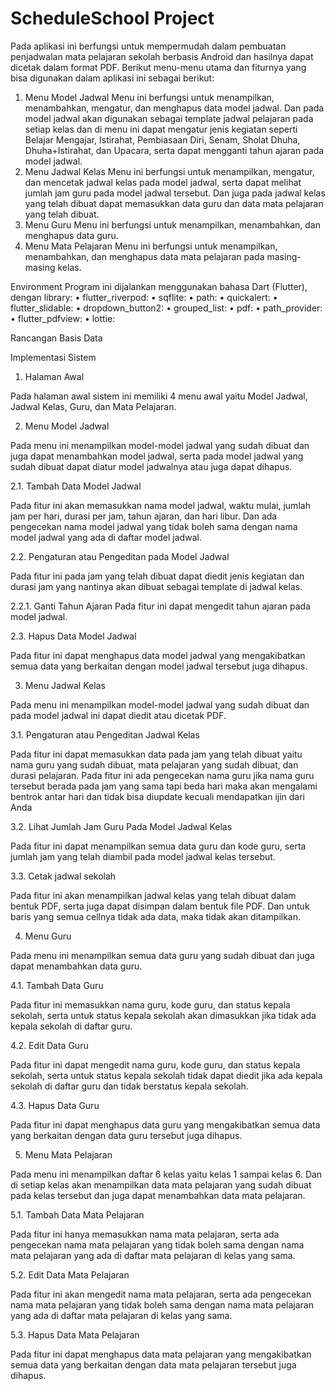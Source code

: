 # ScheduleSchool Project
Pada aplikasi ini berfungsi untuk mempermudah dalam pembuatan penjadwalan mata pelajaran sekolah berbasis Android dan hasilnya dapat dicetak dalam format PDF. Berikut menu-menu utama dan fiturnya yang bisa digunakan dalam aplikasi ini sebagai berikut:
1.	Menu Model Jadwal
Menu ini berfungsi untuk menampilkan, menambahkan, mengatur, dan menghapus data model jadwal. Dan pada model jadwal akan digunakan sebagai template jadwal pelajaran pada setiap kelas dan di menu ini dapat mengatur jenis kegiatan seperti Belajar Mengajar, Istirahat, Pembiasaan Diri, Senam, Sholat Dhuha, Dhuha+Istirahat, dan Upacara, serta dapat mengganti tahun ajaran pada model jadwal.
2.	Menu Jadwal Kelas
Menu ini berfungsi untuk menampilkan, mengatur, dan mencetak jadwal kelas pada model jadwal, serta dapat melihat jumlah jam guru pada model jadwal tersebut. Dan juga pada jadwal kelas yang telah dibuat dapat memasukkan data guru dan data mata pelajaran yang telah dibuat.
3.	Menu Guru
Menu ini berfungsi untuk menampilkan, menambahkan, dan menghapus data guru.
4.	Menu Mata Pelajaran
Menu ini berfungsi untuk menampilkan, menambahkan, dan menghapus data mata pelajaran pada masing-masing kelas.

Environment
Program ini dijalankan menggunakan bahasa Dart (Flutter), dengan library:
•	  flutter_riverpod:
•	  sqflite:
•	  path:
•	  quickalert:
•	  flutter_slidable:
•	  dropdown_button2:
•	  grouped_list:
•	  pdf:
•	  path_provider:
•	  flutter_pdfview:
•	  lottie:



Rancangan Basis Data










Implementasi Sistem
1.	Halaman Awal

Pada halaman awal sistem ini memiliki 4 menu awal yaitu Model Jadwal, Jadwal Kelas, Guru, dan Mata Pelajaran.

2.	Menu Model Jadwal

Pada menu ini menampilkan model-model jadwal yang sudah dibuat dan juga dapat menambahkan model jadwal, serta pada model jadwal yang sudah dibuat dapat diatur model jadwalnya atau juga dapat dihapus.

2.1.	Tambah Data Model Jadwal

Pada fitur ini akan memasukkan nama model jadwal, waktu mulai, jumlah jam per hari, durasi per jam, tahun ajaran, dan hari libur. Dan ada pengecekan nama model jadwal yang tidak boleh sama dengan nama model jadwal yang ada di daftar model jadwal.

2.2.	Pengaturan atau Pengeditan pada Model Jadwal

Pada fitur ini pada jam yang telah dibuat dapat diedit jenis kegiatan dan durasi jam yang nantinya akan dibuat sebagai template di jadwal kelas.

2.2.1.	Ganti Tahun Ajaran
Pada fitur ini dapat mengedit tahun ajaran pada model jadwal.

2.3.	Hapus Data Model Jadwal

Pada fitur ini dapat menghapus data model jadwal yang mengakibatkan semua data yang berkaitan dengan model jadwal tersebut juga dihapus.



3.	Menu Jadwal Kelas

Pada menu ini menampilkan model-model jadwal yang sudah dibuat dan pada model jadwal ini dapat diedit atau dicetak PDF.

3.1.	Pengaturan atau Pengeditan Jadwal Kelas

Pada fitur ini dapat memasukkan data pada jam yang telah dibuat yaitu nama guru yang sudah dibuat, mata pelajaran yang sudah dibuat, dan durasi pelajaran. Pada fitur ini ada pengecekan nama guru jika nama guru tersebut berada pada jam yang sama tapi beda hari maka akan mengalami bentrok antar hari dan tidak bisa diupdate kecuali mendapatkan ijin dari Anda

3.2.	Lihat Jumlah Jam Guru Pada Model Jadwal Kelas

Pada fitur ini dapat menampilkan semua data guru dan kode guru, serta jumlah jam yang telah diambil pada model jadwal kelas tersebut.


3.3.	Cetak jadwal sekolah

Pada fitur ini akan menampilkan jadwal kelas yang telah dibuat dalam bentuk PDF, serta juga dapat disimpan dalam bentuk file PDF. Dan untuk baris yang semua cellnya tidak ada data, maka tidak akan ditampilkan.

4.	Menu Guru

Pada menu ini menampilkan semua data guru yang sudah dibuat dan juga dapat menambahkan data guru.

4.1.	Tambah Data Guru

Pada fitur ini memasukkan nama guru, kode guru, dan status kepala sekolah, serta untuk status kepala sekolah akan dimasukkan jika tidak ada kepala sekolah di daftar guru.

4.2.	Edit Data Guru

Pada fitur ini dapat mengedit nama guru, kode guru, dan status kepala sekolah, serta untuk status kepala sekolah tidak dapat diedit jika ada kepala sekolah di daftar guru dan tidak berstatus kepala sekolah.

4.3.	Hapus Data Guru

Pada fitur ini dapat menghapus data guru yang mengakibatkan semua data yang berkaitan dengan data guru tersebut juga dihapus.

5.	Menu Mata Pelajaran

Pada menu ini menampilkan daftar 6 kelas yaitu kelas 1 sampai kelas 6. Dan di setiap kelas akan menampilkan data mata pelajaran yang sudah dibuat pada kelas tersebut dan juga dapat menambahkan data mata pelajaran.

5.1.	Tambah Data Mata Pelajaran

Pada fitur ini hanya memasukkan nama mata pelajaran, serta ada pengecekan nama mata pelajaran yang tidak boleh sama dengan nama mata pelajaran yang ada di daftar mata pelajaran di kelas yang sama.

5.2.	Edit Data Mata Pelajaran

Pada fitur ini akan mengedit nama mata pelajaran, serta ada pengecekan nama mata pelajaran yang tidak boleh sama dengan nama mata pelajaran yang ada di daftar mata pelajaran di kelas yang sama.

5.3.	Hapus Data Mata Pelajaran

Pada fitur ini dapat menghapus data mata pelajaran yang mengakibatkan semua data yang berkaitan dengan data mata pelajaran tersebut juga dihapus.


